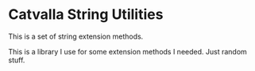 # Catvalla String Utilities
This is a set of string extension methods.

This is a library I use for some extension methods I needed.  Just random stuff.
